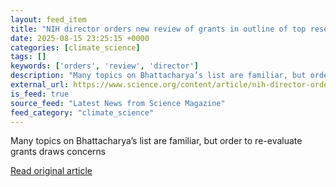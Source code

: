 ```yaml
---
layout: feed_item
title: "NIH director orders new review of grants in outline of top research priorities"
date: 2025-08-15 23:25:15 +0000
categories: [climate_science]
tags: []
keywords: ['orders', 'review', 'director']
description: "Many topics on Bhattacharya’s list are familiar, but order to re-evaluate grants draws concerns"
external_url: https://www.science.org/content/article/nih-director-orders-new-review-grants-outline-top-research-priorities
is_feed: true
source_feed: "Latest News from Science Magazine"
feed_category: "climate_science"
---
```


Many topics on Bhattacharya’s list are familiar, but order to re-evaluate grants draws concerns

[Read original article](https://www.science.org/content/article/nih-director-orders-new-review-grants-outline-top-research-priorities)
